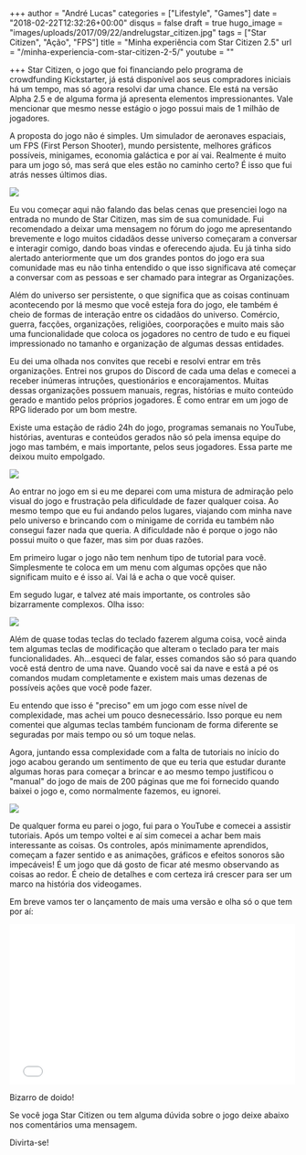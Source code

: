 +++
author = "André Lucas"
categories = ["Lifestyle", "Games"]
date = "2018-02-22T12:32:26+00:00"
disqus = false
draft = true
hugo_image = "images/uploads/2017/09/22/andrelugstar_citizen.jpg"
tags = ["Star Citizen", "Ação", "FPS"]
title = "Minha experiência com Star Citizen 2.5"
url = "/minha-experiencia-com-star-citizen-2-5/"
youtube = ""

+++
Star Citizen, o jogo que foi financiando pelo programa de crowdfunding Kickstarter, já está disponível aos seus compradores iniciais há um tempo, mas só agora resolvi dar uma chance. Ele está na versão Alpha 2.5 e de alguma forma já apresenta elementos impressionantes. Vale mencionar que mesmo nesse estágio o jogo possui mais de 1 milhão de jogadores.

A proposta do jogo não é simples. Um simulador de aeronaves espaciais, um FPS (First Person Shooter), mundo persistente, melhores gráficos possíveis, minigames, economia galáctica e por aí vai. Realmente é muito para um jogo só, mas será que eles estão no caminho certo? É isso que fui atrás nesses últimos dias.

<img src="images/uploads/2017/09/22/andrelugStarCitizen_2015-02-03_12-06-01-80.0.0.jpg" class=" forestry--none" style="float: none;">

Eu vou começar aqui não falando das belas cenas que presenciei logo na entrada no mundo de Star Citizen, mas sim de sua comunidade. Fui recomendado a deixar uma mensagem no fórum do jogo me apresentando brevemente e logo muitos cidadãos desse universo começaram a conversar e interagir comigo, dando boas vindas e oferecendo ajuda. Eu já tinha sido alertado anteriormente que um dos grandes pontos do jogo era sua comunidade mas eu não tinha entendido o que isso significava até começar a conversar com as pessoas e ser chamado para integrar as Organizações.

Além do universo ser persistente, o que significa que as coisas continuam acontecendo por lá mesmo que você esteja fora do jogo, ele também é cheio de formas de interação entre os cidadãos do universo. Comércio, guerra, facções, organizações, religiões, coorporações e muito mais são uma funcionalidade que coloca os jogadores no centro de tudo e eu fiquei impressionado no tamanho e organização de algumas dessas entidades.

Eu dei uma olhada nos convites que recebi e resolvi entrar em três organizações. Entrei nos grupos do Discord de cada uma delas e comecei a receber inúmeras intruções, questionários e encorajamentos. Muitas dessas organizações possuem manuais, regras, histórias e muito conteúdo gerado e mantido pelos próprios jogadores. É como entrar em um jogo de RPG liderado por um bom mestre.

Existe uma estação de rádio 24h do jogo, programas semanais no YouTube, histórias, aventuras e conteúdos gerados não só pela imensa equipe do jogo mas também, e mais importante, pelos seus jogadores. Essa parte me deixou muito empolgado.

<img src="images/uploads/2017/09/22/andrelugtumblr_o8ckah6iAx1sj8xx9o1_1280.jpg" class=" forestry--none" style="float: none;">

Ao entrar no jogo em si eu me deparei com uma mistura de admiração pelo visual do jogo e frustração pela dificuldade de fazer qualquer coisa. Ao mesmo tempo que eu fui andando pelos lugares, viajando com minha nave pelo universo e brincando com o minigame de corrida eu também não consegui fazer nada que queria. A dificuldade não é porque o jogo não possui muito o que fazer, mas sim por duas razões.

Em primeiro lugar o jogo não tem nenhum tipo de tutorial para você. Simplesmente te coloca em um menu com algumas opções que não significam muito e é isso aí. Vai lá e acha o que você quiser.

Em segudo lugar, e talvez até mais importante, os controles são bizarramente complexos. Olha isso:

<img src="images/uploads/2017/09/22/andrelugmaxresdefault.jpg" class=" forestry--none" style="float: none;">

Além de quase todas teclas do teclado fazerem alguma coisa, você ainda tem algumas teclas de modificação que alteram o teclado para ter mais funcionalidades. Ah...esqueci de falar, esses comandos são só para quando você está dentro de uma nave. Quando você sai da nave e está a pé os comandos mudam completamente e existem mais umas dezenas de possíveis ações que você pode fazer.

Eu entendo que isso é "preciso" em um jogo com esse nível de complexidade, mas achei um pouco desnecessário. Isso porque eu nem comentei que algumas teclas também funcionam de forma diferente se seguradas por mais tempo ou só um toque nelas.

Agora, juntando essa complexidade com a falta de tutoriais no início do jogo acabou gerando um sentimento de que eu teria que estudar durante algumas horas para começar a brincar e ao mesmo tempo justificou o "manual" do jogo de mais de 200 páginas que me foi fornecido quando baixei o jogo e, como normalmente fazemos, eu ignorei.

<img src="images/uploads/2017/09/22/andrelugstar-citizen-2-1021x576.jpg" class=" forestry--none" style="float: none;">

De qualquer forma eu parei o jogo, fui para o YouTube e comecei a assistir tutoriais. Após um tempo voltei e aí sim comecei a achar bem mais interessante as coisas. Os controles, após minimamente aprendidos, começam a fazer sentido e as animações, gráficos e efeitos sonoros são impecáveis! É um jogo que dá gosto de ficar até mesmo observando as coisas ao redor. É cheio de detalhes e com certeza irá crescer para ser um marco na história dos videogames.

Em breve vamos ter o lançamento de mais uma versão e olha só o que tem por aí:

<iframe src="//www.youtube.com/embed/TTGJOC0stus" allowfullscreen="" height="281" width="500" frameborder="0"></iframe>

Bizarro de doido!

Se você joga Star Citizen ou tem alguma dúvida sobre o jogo deixe abaixo nos comentários uma mensagem.

Divirta-se!

